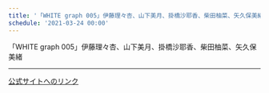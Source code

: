 ```yaml
---
title: '「WHITE graph 005」伊藤理々杏、山下美月、掛橋沙耶香、柴田柚菜、矢久保美緒'
schedule: '2021-03-24 00:00'
---
```


<div id="detailBody"> <p>  「WHITE graph 005」伊藤理々杏、山下美月、掛橋沙耶香、柴田柚菜、矢久保美緒 </p></div>

---
[公式サイトへのリンク]('http://www.nogizaka46.com/schedule/2021/03/060159.php?member=mio-yakubo&category=&monthly=202103')